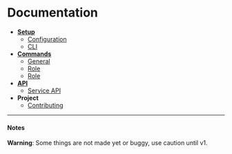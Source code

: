 # Documentation

- [**Setup**](/setup/)
  - [Configuration](/setup/configuration.md)
  - [CLI](/setup/cli.md)
- [**Commands**](/commands/)
  - [General](/commands/general.md)
  - [Role](/commands/role.md)
  - [Role](/commands/role.md)
- [**API**](/api/)
  - [Service API](/api/service.md)
- **Project**
  - [Contributing](../CONTRIBUTING.md)

----

#### Notes

**Warning**:  Some things are not made yet or buggy, use caution until v1.
